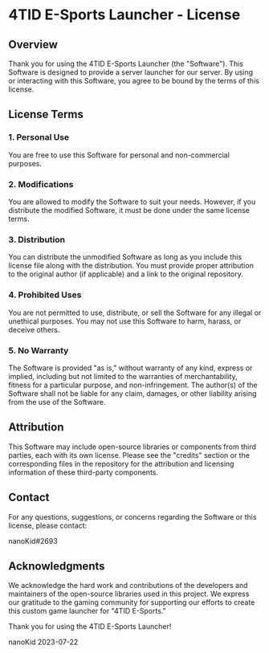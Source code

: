 # 4TID E-Sports Launcher - License

## Overview

Thank you for using the 4TID E-Sports Launcher (the "Software"). This Software is designed to provide a server launcher for our server. By using or interacting with this Software, you agree to be bound by the terms of this license.

## License Terms

### 1. Personal Use

You are free to use this Software for personal and non-commercial purposes.

### 2. Modifications

You are allowed to modify the Software to suit your needs. However, if you distribute the modified Software, it must be done under the same license terms.

### 3. Distribution

You can distribute the unmodified Software as long as you include this license file along with the distribution. You must provide proper attribution to the original author (if applicable) and a link to the original repository.

### 4. Prohibited Uses

You are not permitted to use, distribute, or sell the Software for any illegal or unethical purposes. You may not use this Software to harm, harass, or deceive others.

### 5. No Warranty

The Software is provided "as is," without warranty of any kind, express or implied, including but not limited to the warranties of merchantability, fitness for a particular purpose, and non-infringement. The author(s) of the Software shall not be liable for any claim, damages, or other liability arising from the use of the Software.

## Attribution

This Software may include open-source libraries or components from third parties, each with its own license. Please see the "credits" section or the corresponding files in the repository for the attribution and licensing information of these third-party components.

## Contact

For any questions, suggestions, or concerns regarding the Software or this license, please contact:

nanoKid#2693

## Acknowledgments

We acknowledge the hard work and contributions of the developers and maintainers of the open-source libraries used in this project. We express our gratitude to the gaming community for supporting our efforts to create this custom game launcher for "4TID E-Sports."

Thank you for using the 4TID E-Sports Launcher!

nanoKid
2023-07-22
